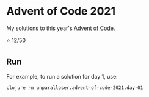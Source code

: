 # Advent of Code 2021
My solutions to this year's [Advent of Code](https://adventofcode.com/2021).

⭐ 12/50

## Run

For example, to run a solution for day 1, use:

```
clojure -m unparalloser.advent-of-code-2021.day-01
```